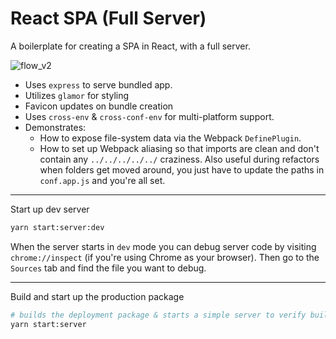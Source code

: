 # React SPA (Full Server)

A boilerplate for creating a SPA in React, with a full server.

![flow_v2](https://user-images.githubusercontent.com/344140/41495959-9a7010d8-70e8-11e8-9f88-87d7c7bc5410.gif)

- Uses `express` to serve bundled app.
- Utilizes `glamor` for styling
- Favicon updates on bundle creation
- Uses `cross-env` & `cross-conf-env` for multi-platform support.
- Demonstrates:
  - How to expose file-system data via the Webpack `DefinePlugin`.
  - How to set up Webpack aliasing so that imports are clean and don't contain
    any `../../../../../` craziness. Also useful during refactors when folders
    get moved around, you just have to update the paths in `conf.app.js` and
    you're all set.

---

Start up dev server

```sh
yarn start:server:dev
```

When the server starts in `dev` mode you can debug server code by visiting
`chrome://inspect` (if you're using Chrome as your browser). Then go to the
`Sources` tab and find the file you want to debug.

---

Build and start up the production package

```sh
# builds the deployment package & starts a simple server to verify built code
yarn start:server
```
